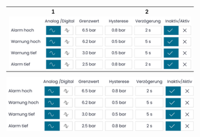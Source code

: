 <table>
  <tr>
    <th>1</th>
    <th>2</th>
  </tr>
  <tr>
    <td colspan="2"><img src="Limit.png"></td>
  </tr>
</table>

<img src="Limit.png">
